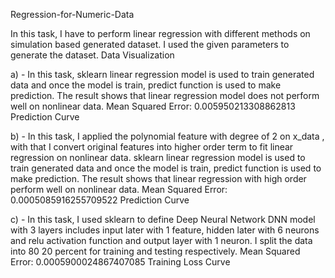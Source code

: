 Regression-for-Numeric-Data

In this task, I have to perform linear regression with different methods on simulation based generated dataset. I used the given parameters to generate the dataset. 
Data Visualization
 
a) - In this task, sklearn linear regression model is used to train generated data and once the model is train, predict function is used to make prediction. The result shows that linear regression model does not perform well on nonlinear data. 
Mean Squared Error: 0.005950213308862813
Prediction Curve
 
b) - In this task, I applied the polynomial feature with degree of 2 on x_data , with that I convert original features into higher order term to fit linear regression on nonlinear data. sklearn linear regression model is used to train generated data and once the model is train, predict function is used to make prediction. The result shows that linear regression with high order perform well on nonlinear data.
 Mean Squared Error: 0.0005085916255709522
Prediction Curve
 
c) - In this task, I used sklearn to define Deep Neural Network DNN model with 3 layers includes input later with 1 feature, hidden later with 6 neurons and relu activation function and output layer with 1 neuron.  I split the data into 80 20 percent for training and testing respectively. 
Mean Squared Error: 0.0005900024867407085
Training Loss Curve
 
